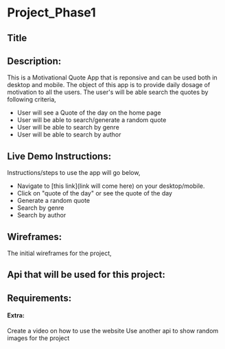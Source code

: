 # Project_Phase1

## **Title**

## Description:

This is a Motivational Quote App that is reponsive and can be used both in desktop and mobile.
The object of this app is to provide daily dosage of motivation to all the users. The user's will be able search the quotes by following criteria,
- User will see a Quote of the day on the home page
- User will be able to search/generate a random quote
- User will be able to search by genre
- User will be able to search by author

## Live Demo Instructions:

Instructions/steps to use the app will go below,

- Navigate to [this link](link will come here) on your desktop/mobile.
- Click on "quote of the day" or see the quote of the day
- Generate a random quote
- Search by genre
- Search by author


## Wireframes: 

The initial wireframes for the project,

## Api that will be used for this project: 


## Requirements:


#### Extra:

Create a video on how to use the website
Use another api to show random images for the project



